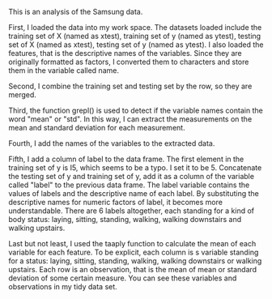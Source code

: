 This is an analysis of the Samsung data.

First, I loaded the data into my work space. The datasets loaded include the training set of X (named as xtest), training set of y (named as ytest), testing set of X (named as xtest), testing set of y (named as ytest).
I also loaded the features, that is the descriptive names of the variables. Since they are originally formatted as factors, I converted them to characters and store them in the variable called name.

Second, I combine the training set and testing set by the row, so they are merged.

Third, the function grepl() is used to detect if the variable names contain the word "mean" or "std". In this way, I can extract the measurements on the mean and standard deviation for each measurement.

Fourth, I add the names of the variables to the extracted data.

Fifth, I add a column of label to the data frame. 
The first element in the training set of y is I5, which seems to be a typo. I set it to be 5.
Concatenate the testing set of y and training set of y, add it as a column of the variable called "label" to the previous data frame.
The label variable contains the values of labels and the descriptive name of each label. By substituting the descriptive names for numeric factors of label, it becomes more understandable.
There are 6 labels altogether, each standing for a kind of body status: laying, sitting, standing, walking, walking downstairs and walking upstairs.


Last but not least, I used the taaply function to calculate the mean of each variable for each feature. 
To be explicit, each column is s variable standing for a status: laying, sitting, standing, walking, walking downstairs or walking upstairs. Each row is an observation, that is the mean of mean or standard deviation of some certain measure. You can see these variables and observations in my tidy data set.
